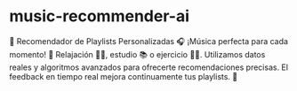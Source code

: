 # music-recommender-ai
🎵 Recomendador de Playlists Personalizadas 🎧  ¡Música perfecta para cada momento! 🌟 Relajación 🧘‍♂️, estudio 📚 o ejercicio 🏋️‍♀️. Utilizamos datos reales y algoritmos avanzados para ofrecerte recomendaciones precisas. El feedback en tiempo real mejora continuamente tus playlists. 🚀
